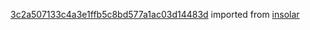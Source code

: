 [3c2a507133c4a3e1ffb5c8bd577a1ac03d14483d](https://github.com/insolar/insolar/commit/3c2a507133c4a3e1ffb5c8bd577a1ac03d14483d) imported from [insolar](https://github.com/insolar/insolar)
